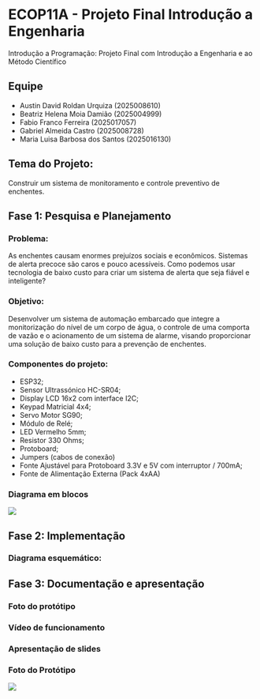 # ECOP11A - Projeto Final Introdução a Engenharia 
Introdução a Programação: Projeto Final com Introdução a Engenharia e ao Método Científico 

## Equipe

- Austin David Roldan Urquiza (2025008610)
- Beatriz Helena Moia Damião (2025004999)
- Fabio Franco Ferreira (2025017057)
- Gabriel Almeida Castro (2025008728)
- Maria Luisa Barbosa dos Santos (2025016130)

## Tema do Projeto:

Construir um sistema de monitoramento e controle preventivo de enchentes.

## Fase 1: Pesquisa e Planejamento 

### Problema:
As enchentes causam enormes prejuízos sociais e econômicos. Sistemas de alerta precoce são caros e pouco acessíveis.
Como podemos usar tecnologia de baixo custo para criar um sistema de alerta que seja fiável e inteligente? 

### Objetivo: 
Desenvolver um sistema de automação embarcado que integre a monitorização do nível de um corpo de água, o controle de uma comporta de vazão e o acionamento de um sistema de alarme, visando proporcionar uma solução de baixo custo para a prevenção de enchentes.

### Componentes do projeto:
- ESP32;
- Sensor Ultrassónico HC-SR04;
- Display LCD 16x2 com interface I2C;
- Keypad Matricial 4x4;
- Servo Motor SG90;
- Módulo de Relé;
- LED Vermelho 5mm;
- Resistor 330 Ohms;
- Protoboard;
- Jumpers (cabos de conexão)
- Fonte Ajustável para Protoboard 3.3V e 5V com interruptor / 700mA;
- Fonte de Alimentação Externa (Pack 4xAA)


### Diagrama em blocos

<img src= "link..." />

## Fase 2: Implementação 

### Diagrama esquemático:

## Fase 3: Documentação e apresentação 

### Foto do protótipo 

### Vídeo de funcionamento 

### Apresentação de slides 

### Foto do Protótipo 

<img src= "link..." />
